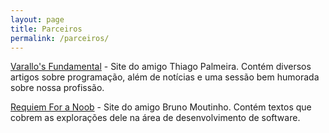 ```yaml
---
layout: page
title: Parceiros
permalink: /parceiros/
---
```


[Varallo's Fundamental](http://www.varallos.com.br/) - Site do amigo Thiago Palmeira. Contém diversos artigos sobre programação, além de notícias e uma sessão bem humorada sobre nossa profissão.

[Requiem For a Noob](http://requiemforanoob.blogspot.com.br/) - Site do amigo Bruno Moutinho. Contém textos que cobrem as explorações dele na área de desenvolvimento de software.